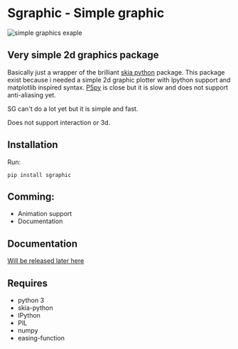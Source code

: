# Sgraphic - Simple graphic

![simple graphics exaple](img/example.png)

##  Very simple 2d graphics package
Basically just a wrapper of the brilliant [skia python](https://github.com/kyamagu/skia-python) package.
This package exist because i needed a simple 2d graphic plotter with Ipython support and matplotlib inspired syntax.
[P5py](https://github.com/p5py/p5) is close but it is slow and does not support anti-aliasing yet.

SG can't do a lot yet but it is simple and fast.

Does not support interaction or 3d.

## Installation
Run:

``pip install sgraphic``

## Comming:
 - Animation support
 - Documentation


## Documentation
[Will be released later here](https://renetc.github.io/Simple-graphics/)

## Requires
- python 3
- skia-python
- IPython
- PIL
- numpy
- easing-function

<!--

medium
https://thucnc.medium.com/how-to-publish-your-own-python-package-to-pypi-4318868210f9

update
https://stackoverflow.com/questions/57411888/how-to-update-pip-package
-->
